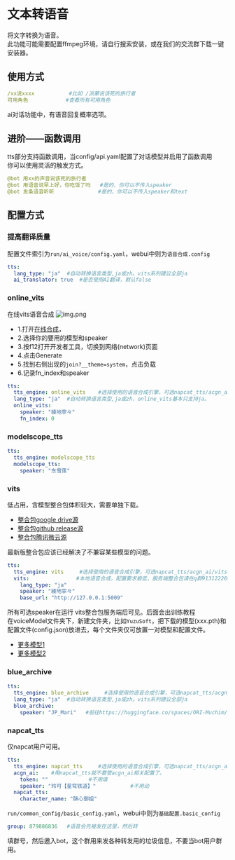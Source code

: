# 文本转语音
将文字转换为语音。    
此功能可能需要配置ffmpeg环境，请自行搜索安装，或在我们的交流群下载一键安装器。  
## 使用方式
```yaml
/xx说xxxx           #比如 /派蒙说该死的旅行者
可用角色            #查看所有可用角色
```
ai对话功能中，有语音回复概率选项。
## 进阶——函数调用
tts部分支持函数调用，当config/api.yaml配置了对话模型并启用了函数调用    
你可以使用灵活的触发方式。
```yaml
@bot 用xx的声音说该死的旅行者
@bot 用语音说早上好，你吃饭了吗   #是的，你可以不传入speaker
@bot 发条语音听听              #是的，你可以不传入speaker和text
```
## 配置方式
### 提高翻译质量  
配置文件索引为`run/ai_voice/config.yaml`，webui中则为`语音合成.config`
```yaml
tts:
  lang_type: "ja"  #自动转换语言类型,ja或zh。vits系列建议全部ja
  ai_translator: true  #是否使用AI翻译，默认false
```
### online_vits
在线vits语音合成
![img.png](/onlinevits.png)
- 1.打开[在线合成](https://huggingface.co/spaces/skytnt/moe-tts)，
- 2.选择你的要用的模型和speaker
- 3.按f12打开开发者工具，切换到网络(network)页面
- 4.点击Generate
- 5.找到右侧出现的`join?__theme=system`，点击负载
- 6.记录fn_index和speaker

```yaml
tts:
  tts_engine: online_vits    #选择使用的语音合成引擎，可选napcat_tts/acgn_ai/vits(在群内下载整合包)，配了哪个填哪个。
  lang_type: "ja"  #自动转换语言类型,ja或zh，online_vits基本只支持ja。
  online_vits:
    speaker: "綾地寧々"
    fn_index: 0
```
### modelscope_tts
```yaml
tts:
  tts_engine: modelscope_tts
  modelscope_tts:
    speaker: "东雪莲"
```
### vits
低占用，含模型整合包体积较大，需要单独下载。
- [整合包google drive源](https://drive.google.com/file/d/1Cn_1UAdxvgLo1jv22SxNX-W5NKQkcyF5/view?usp=drive_link)
- [整合包github release源](https://github.com/avilliai/vits_api/releases)
- [整合包腾讯微云源](https://share.weiyun.com/fsR6KpIz)

最新版整合包应该已经解决了不兼容某些模型的问题。
```yaml
tts:
  tts_engine: vits     #选择使用的语音合成引擎，可选napcat_tts/acgn_ai/vits(在群内下载整合包)，配了哪个填哪个。
  vits:               #本地语音合成，配置要求极低，服务端整合包请在q群913122269下载
    lang_type: "ja"
    speaker: "綾地寧々"
    base_url: "http://127.0.0.1:5009"
```
所有可选speaker在运行 vits整合包服务端后可见。后面会出训练教程    
在voiceModel文件夹下，新建文件夹，比如`YuzuSoft`，把下载的模型(xxx.pth)和配置文件(config.json)放进去，每个文件夹仅可放置一对模型和配置文件。
- [更多模型1](https://www.alipan.com/s/Yxh2gXvQpCU)
- [更多模型2](https://huggingface.co/spaces/skytnt/moe-tts)
### blue_archive
```yaml
tts:
  tts_engine: blue_archive     #选择使用的语音合成引擎，可选napcat_tts/acgn_ai/vits(在群内下载整合包)，配了哪个填哪个。
  lang_type: "ja"  #自动转换语言类型,ja或zh。vits系列建议全部ja
  blue_archive:
    speaker: "JP_Mari"   #前往https://huggingface.co/spaces/ORI-Muchim/BlueArchiveTTS查看支持的speakers
 ```
### napcat_tts
仅napcat用户可用。
```yaml
tts:
  tts_engine: napcat_tts     #选择使用的语音合成引擎，可选napcat_tts/acgn_ai，配了哪个填哪个。
  acgn_ai:    #用napcat_tts就不要管acgn_ai相关配置了。
    token: ""             #不用填
    speaker: "玲可【星穹铁道】"           #不用动
  napcat_tts:
    character_name: "酥心御姐"
```
`run/common_config/basic_config.yaml`，webui中则为`基础配置.basic_config`
```yaml
group: 879886836   #语音会先被发在这里，然后转
```
填群号，然后邀入bot，这个群用来发各种转发用的垃圾信息，不要当bot用户群用。

